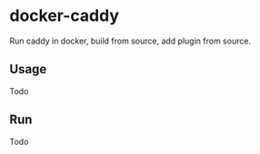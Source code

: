 # docker-caddy
Run caddy in docker, build from source, add plugin from source.

## Usage
Todo

## Run
Todo
